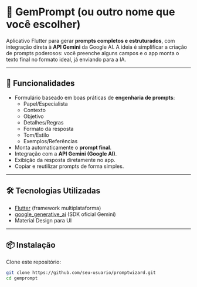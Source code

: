# 📱 GemPrompt (ou outro nome que você escolher)

Aplicativo Flutter para gerar **prompts completos e estruturados**, com integração direta à **API Gemini** da Google AI.
A ideia é simplificar a criação de prompts poderosos: você preenche alguns campos e o app monta o texto final no formato ideal, já enviando para a IA.

---

## 🚀 Funcionalidades

- Formulário baseado em boas práticas de **engenharia de prompts**:
  - Papel/Especialista
  - Contexto
  - Objetivo
  - Detalhes/Regras
  - Formato da resposta
  - Tom/Estilo
  - Exemplos/Referências
- Monta automaticamente o **prompt final**.
- Integração com a **API Gemini (Google AI)**.
- Exibição da resposta diretamente no app.
- Copiar e reutilizar prompts de forma simples.

---

## 🛠️ Tecnologias Utilizadas

- [Flutter](https://flutter.dev/) (framework multiplataforma)
- [google_generative_ai](https://pub.dev/packages/google_generative_ai) (SDK oficial Gemini)
- Material Design para UI

---

## 📦 Instalação

Clone este repositório:

```bash
git clone https://github.com/seu-usuario/promptwizard.git
cd gemprompt
